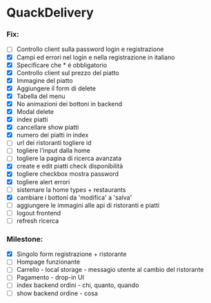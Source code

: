 # QuackDelivery

### Fix:
- [ ] Controllo client sulla password login e registrazione
- [x] Campi ed errori nel login e  nella registrazione in italiano
- [x] Specificare che * é obbligatorio
- [x] Controllo client sul prezzo del piatto
- [x] Immagine del piatto
- [x] Aggiungere il form di delete
- [x] Tabella del menu
- [x] No animazioni dei bottoni in backend
- [x] Modal delete
- [x] index piatti
- [x] cancellare show piatti
- [x] numero dei piatti in index
- [ ] url dei ristoranti togliere id
- [ ] togliere l'input dalla home
- [ ] togliere la pagina di ricerca avanzata
- [x] create e edit piatti check disponibilità
- [x] togliere checkbox mostra password
- [x] togliere alert errori
- [ ] sistemare la home types + restaurants
- [x] cambiare i bottoni da 'modifica' a 'salva'
- [ ] aggiungere le immagini alle api di ristoranti e piatti
- [ ] logout frontend
- [ ] refresh ricerca
### Milestone:
- [x] Singolo form registrazione + ristorante
- [ ] Hompage funzionante
- [ ] Carrello - local storage - messagio utente al cambio del ristorante
- [ ] Pagamento - drop-in UI
- [ ] index backend ordini - chi, quanto, quando
- [ ] show backend ordine - cosa 